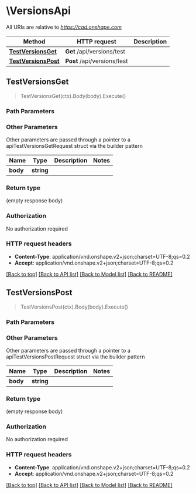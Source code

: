 # \VersionsApi

All URIs are relative to *https://cad.onshape.com*

Method | HTTP request | Description
------------- | ------------- | -------------
[**TestVersionsGet**](VersionsApi.md#TestVersionsGet) | **Get** /api/versions/test | 
[**TestVersionsPost**](VersionsApi.md#TestVersionsPost) | **Post** /api/versions/test | 



## TestVersionsGet

> TestVersionsGet(ctx).Body(body).Execute()



### Path Parameters



### Other Parameters

Other parameters are passed through a pointer to a apiTestVersionsGetRequest struct via the builder pattern


Name | Type | Description  | Notes
------------- | ------------- | ------------- | -------------
 **body** | **string** |  | 

### Return type

 (empty response body)

### Authorization

No authorization required

### HTTP request headers

- **Content-Type**: application/vnd.onshape.v2+json;charset=UTF-8;qs=0.2
- **Accept**: application/vnd.onshape.v2+json;charset=UTF-8;qs=0.2

[[Back to top]](#) [[Back to API list]](../README.md#documentation-for-api-endpoints)
[[Back to Model list]](../README.md#documentation-for-models)
[[Back to README]](../README.md)


## TestVersionsPost

> TestVersionsPost(ctx).Body(body).Execute()



### Path Parameters



### Other Parameters

Other parameters are passed through a pointer to a apiTestVersionsPostRequest struct via the builder pattern


Name | Type | Description  | Notes
------------- | ------------- | ------------- | -------------
 **body** | **string** |  | 

### Return type

 (empty response body)

### Authorization

No authorization required

### HTTP request headers

- **Content-Type**: application/vnd.onshape.v2+json;charset=UTF-8;qs=0.2
- **Accept**: application/vnd.onshape.v2+json;charset=UTF-8;qs=0.2

[[Back to top]](#) [[Back to API list]](../README.md#documentation-for-api-endpoints)
[[Back to Model list]](../README.md#documentation-for-models)
[[Back to README]](../README.md)

